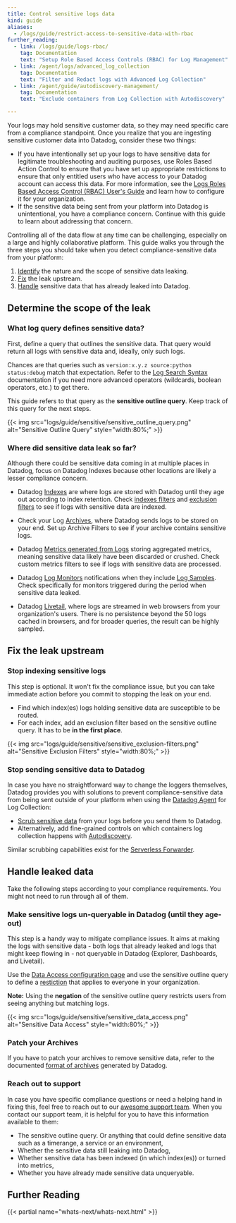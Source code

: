 ```yaml
---
title: Control sensitive logs data 
kind: guide
aliases:
  - /logs/guide/restrict-access-to-sensitive-data-with-rbac
further_reading:
  - link: /logs/guide/logs-rbac/
    tag: Documentation
    text: "Setup Role Based Access Controls (RBAC) for Log Management"
  - link: /agent/logs/advanced_log_collection
    tag: Documentation
    text: "Filter and Redact logs with Advanced Log Collection"
  - link: /agent/guide/autodiscovery-management/
    tag: Documentation
    text: "Exclude containers from Log Collection with Autodiscovery"

---
```


Your logs may hold sensitive customer data, so they may need specific care from a compliance standpoint. Once you realize that you are ingesting sensitive customer data into Datadog, consider these two things:

- If you have intentionally set up your logs to have sensitive data for legitimate troubleshooting and auditing purposes, use Roles Based Action Control to ensure that you have set up appropriate restrictions to ensure that only entitled users who have access to your Datadog account can access this data. For more information, see the [Logs Roles Based Access Control (RBAC) User's Guide][1] and learn how to configure it for your organization.
- If the sensitive data being sent from your platform into Datadog is unintentional, you have a compliance concern. Continue with this guide to learn about addressing that concern.

Controlling all of the data flow at any time can be challenging, especially on a large and highly collaborative platform. This guide walks you through the three steps you should take when you detect compliance-sensitive data from your platform:

1. [Identify](#determine-the-scope-of-the-leak) the nature and the scope of sensitive data leaking.
2. [Fix](#fix-the-leak-upstream) the leak upstream.
3. [Handle](#handle-leaked-data) sensitive data that has already leaked into Datadog.


## Determine the scope of the leak

### What log query defines sensitive data?

First, define a query that outlines the sensitive data. That query would return all logs with sensitive data and, ideally, only such logs. 

Chances are that queries such as `version:x.y.z source:python status:debug` match that expectation. Refer to the [Log Search Syntax][2] documentation if you need more advanced operators (wildcards, boolean operators, etc.) to get there.

This guide refers to that query as the **sensitive outline query**. Keep track of this query for the next steps.

{{< img src="logs/guide/sensitive/sensitive_outline_query.png" alt="Sensitive Outline Query" style="width:80%;" >}}

### Where did sensitive data leak so far?

Although there could be sensitive data coming in at multiple places in Datadog, focus on Datadog Indexes because other locations are likely a lesser compliance concern. 

* Datadog [Indexes][3] are where logs are stored with Datadog until they age out according to index retention. Check [indexes filters][4] and [exclusion filters][5] to see if logs with sensitive data are indexed.

* Check your Log [Archives][6], where Datadog sends logs to be stored on your end. Set up Archive Filters to see if your archive contains sensitive logs.

* Datadog [Metrics generated from Logs][7] storing aggregated metrics, meaning sensitive data likely have been discarded or crushed. Check custom metrics filters to see if logs with sensitive data are processed.

* Datadog [Log Monitors][8] notifications when they include [Log Samples][9]. Check specifically for monitors triggered during the period when sensitive data leaked. 

* Datadog [Livetail][10], where logs are streamed in web browsers from your organization's users. There is no persistence beyond the 50 logs cached in browsers, and for broader queries, the result can be highly sampled.


## Fix the leak upstream


### Stop indexing sensitive logs

This step is optional. It won't fix the compliance issue, but you can take immediate action before you commit to stopping the leak on your end.

* Find which index(es) logs holding sensitive data are susceptible to be routed.
* For each index, add an exclusion filter based on the sensitive outline query. It has to be **in the first place**. 

{{< img src="logs/guide/sensitive/sensitive_exclusion-filters.png" alt="Sensitive Exclusion Filters" style="width:80%;" >}}


### Stop sending sensitive data to Datadog

In case you have no straightforward way to change the loggers themselves, Datadog provides you with solutions to prevent compliance-sensitive data from being sent outside of your platform when using the [Datadog Agent][11] for Log Collection:

* [Scrub sensitive data][12] from your logs before you send them to Datadog.
* Alternatively, add fine-grained controls on which containers log collection happens with [Autodiscovery][13].

Similar scrubbing capabilities exist for the [Serverless Forwarder][14].


## Handle leaked data

Take the following steps according to your compliance requirements. You might not need to run through all of them.

### Make sensitive logs un-queryable in Datadog (until they age-out)

This step is a handy way to mitigate compliance issues. It aims at making the logs with sensitive data - both logs that already leaked and logs that might keep flowing in - not queryable in Datadog (Explorer, Dashboards, and Livetail). 

Use the [Data Access configuration page][15] and use the sensitive outline query to define a [restiction][16] that applies to everyone in your organization. 

**Note:** Using the **negation** of the sensitive outline query restricts users from seeing anything but matching logs.  

{{< img src="logs/guide/sensitive/sensitive_data_access.png" alt="Sensitive Data Access" style="width:80%;" >}}


### Patch your Archives

If you have to patch your archives to remove sensitive data, refer to the documented [format of archives][17] generated by Datadog.


### Reach out to support 

In case you have specific compliance questions or need a helping hand in fixing this, feel free to reach out to our [awesome support team][18]. When you contact our support team, it is helpful for you to have this information available to them:

* The sensitive outline query. Or anything that could define sensitive data such as a timerange, a service or an environment,
* Whether the sensitive data still leaking into Datadog,
* Whether sensitive data has been indexed (in which index(es)) or turned into metrics,
* Whether you have already made sensitive data unqueryable.


## Further Reading

{{< partial name="whats-next/whats-next.html" >}}


[1]: /logs/guide/logs-rbac/
[2]: /logs/search_syntax/
[3]: /logs/indexes
[4]: /logs/indexes#indexes-filters
[5]: /logs/indexes#exclusion-filters
[6]: /logs/archives
[7]: /logs/logs_to_metrics/
[8]: /monitors/monitor_types/log/
[9]: /monitors/monitor_types/log/#notifications
[10]: /logs/explorer/live_tail/
[11]: /agent/
[12]: /agent/logs/advanced_log_collection/?tab=configurationfile#scrub-sensitive-data-from-your-logs
[13]: /agent/guide/autodiscovery-management/?tab=containerizedagent
[14]: /serverless/forwarder#log-forwarding-optional
[15]: https://app.datadoghq.com/logs/pipelines/data-access
[16]: /account_management/rbac/permissions/?tab=ui#logs_read_data
[17]: /logs/archives/?tab=awss3#format-of-the-archives
[18]: /help/
